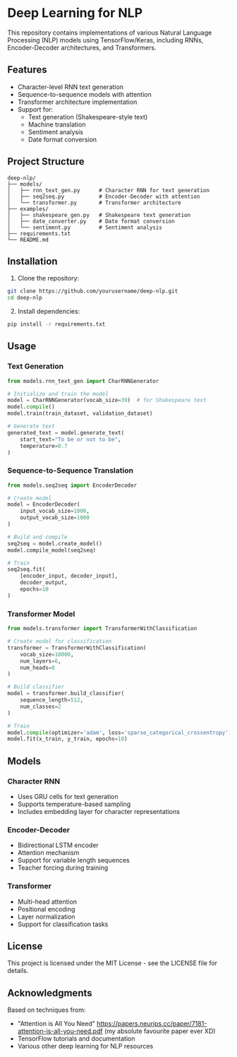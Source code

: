 # Deep Learning for NLP

This repository contains implementations of various Natural Language Processing (NLP) models using TensorFlow/Keras, including RNNs, Encoder-Decoder architectures, and Transformers.

## Features

- Character-level RNN text generation
- Sequence-to-sequence models with attention
- Transformer architecture implementation
- Support for:
  - Text generation (Shakespeare-style text)
  - Machine translation
  - Sentiment analysis
  - Date format conversion

## Project Structure

```
deep-nlp/
├── models/
│   ├── rnn_text_gen.py      # Character RNN for text generation
│   ├── seq2seq.py           # Encoder-Decoder with attention
│   └── transformer.py       # Transformer architecture
├── examples/
│   ├── shakespeare_gen.py   # Shakespeare text generation
│   ├── date_converter.py    # Date format conversion
│   └── sentiment.py         # Sentiment analysis
├── requirements.txt
└── README.md
```

## Installation

1. Clone the repository:
```bash
git clone https://github.com/yourusername/deep-nlp.git
cd deep-nlp
```

2. Install dependencies:
```bash
pip install -r requirements.txt
```

## Usage

### Text Generation

```python
from models.rnn_text_gen import CharRNNGenerator

# Initialize and train the model
model = CharRNNGenerator(vocab_size=39)  # for Shakespeare text
model.compile()
model.train(train_dataset, validation_dataset)

# Generate text
generated_text = model.generate_text(
    start_text="To be or not to be",
    temperature=0.7
)
```

### Sequence-to-Sequence Translation

```python
from models.seq2seq import EncoderDecoder

# Create model
model = EncoderDecoder(
    input_vocab_size=1000,
    output_vocab_size=1000
)

# Build and compile
seq2seq = model.create_model()
model.compile_model(seq2seq)

# Train
seq2seq.fit(
    [encoder_input, decoder_input],
    decoder_output,
    epochs=10
)
```

### Transformer Model

```python
from models.transformer import TransformerWithClassification

# Create model for classification
transformer = TransformerWithClassification(
    vocab_size=10000,
    num_layers=6,
    num_heads=8
)

# Build classifier
model = transformer.build_classifier(
    sequence_length=512,
    num_classes=2
)

# Train
model.compile(optimizer='adam', loss='sparse_categorical_crossentropy')
model.fit(x_train, y_train, epochs=10)
```

## Models

### Character RNN
- Uses GRU cells for text generation
- Supports temperature-based sampling
- Includes embedding layer for character representations

### Encoder-Decoder
- Bidirectional LSTM encoder
- Attention mechanism
- Support for variable length sequences
- Teacher forcing during training

### Transformer
- Multi-head attention
- Positional encoding
- Layer normalization
- Support for classification tasks


## License

This project is licensed under the MIT License - see the LICENSE file for details.

## Acknowledgments

Based on techniques from:
- "Attention is All You Need" https://papers.neurips.cc/paper/7181-attention-is-all-you-need.pdf (my absolute favourite paper ever XD)
- TensorFlow tutorials and documentation
- Various other deep learning for NLP resources
